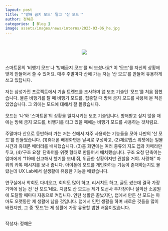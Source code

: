 ```yaml
---
layout: post
title: "'방해 금지 모드' 말고 '산 모드'"
author: 정해은
categories: [ Blog ]
image: assets/images/news/interns/2023-03-06_he.jpg
---
```

<br>
<figure style = "margin-left: auto; margin-right: auto;  width: 70%;  text-align: center">
    <img src="{{site.baseurl}}/assets/images/news/interns/2023-03-06_he.jpg">
</figure>
<br>
스마트폰의 ‘비행기 모드’나 ‘방해금지 모드’를 써 보셨나요? 이 ‘모드’를 자신의 상황에 맞게 만들어서 쓸 수 있어요. 매주 주말마다 산에 가는 저는 ‘산 모드’를 만들어 유용하게 쓰고 있답니다.
<br><br>
저는 삼성가전 프로젝트에서 기술 트렌드를 조사하며 앱 보조 기술인 ‘모드’를 처음 접했습니다. 물론 비행기를 탈 때 비행기 모드를, 집중할 때 방해 금지 모드를 사용해 본 적은 있었습니다. 그 외에는 모드에 대해서 잘 몰랐습니다.
<br><br>
모드는 ‘나’와 ‘스마트폰’의 상황을 일치시키는 보조 기술입니다. 방해받고 싶지 않을 때에는 방해 금지 모드를, 비행기를 타고 있을 때에는 비행기 모드를 사용하는 것처럼요.
<br><br>
주말마다 산으로 등반하러 가는 저는 산에서 자주 사용하는 기능들을 모아 나만의 ‘산 모드’를 만들었습니다. (1)휴대폰 배경화면은 날씨로 구성하고, (2)제로뎁스 위젯에는 일몰 시간과 휴대폰 배터리를 배치했습니다. (3)홈 화면에는 여러 종류의 지도 앱과 카메라만 두고, (4)‘구조 요청’ 단축어를 위젯 형태로 만들어서 배치했습니다. 구조 요청 단축어는 엄마에게 “119에 신고해서 헬기를 보내 줘, 위급한 상황이지만 괜찮을 거야. 사랑해” 따위의 카톡 메시지를 보내 줍니다. 아이폰에 모드를 개인화하는 기능이 존재하는지도 몰랐는데 UX Lab에서 실생활에 유용한 기능을 배웠습니다.
<br><br>
연구실에서 학회도 다녀오고, 회의도 많이 하고, 리서치도 하고, 글도 썼는데 결국 가장 기억에 남는 건 ‘산 모드’네요. 지금도 산 모드는 제가 도선사 주차장이나 설악산 소공원에 도달할 때마다 자동으로 켜집니다. 인턴 생활은 끝났지만, 랩에서 만든 산 모드는 아마도 오랫동안 제 생활에 남을 것입니다. 랩에서 인턴 생활을 하며 새로운 것들을 많이 배웠지만, 그 중 ‘모드’는 제 생활에 가장 유용할 법한 배움이었습니다.
<br><br>

작성자: 정해은 <br>